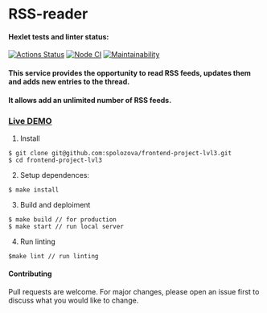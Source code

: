 # RSS-reader
#### Hexlet tests and linter status:
[![Actions Status](https://github.com/spolozova/frontend-project-lvl3/workflows/hexlet-check/badge.svg)](https://github.com/spolozova/frontend-project-lvl3/actions)
[![Node CI](https://github.com/spolozova/frontend-project-lvl3/actions/workflows/node.js.yml/badge.svg)](https://github.com/spolozova/frontend-project-lvl3/actions/workflows/node.js.yml)
[![Maintainability](https://api.codeclimate.com/v1/badges/56a102737cd620e09214/maintainability)](https://codeclimate.com/github/spolozova/frontend-project-lvl31/maintainability)

#### This service provides the opportunity to read RSS feeds, updates them and adds new entries to the thread.
#### It allows add an unlimited number of RSS feeds.
### [Live DEMO](https://frontend-project-lvl3-eight-orcin.vercel.app/)

1. Install
```
$ git clone git@github.com:spolozova/frontend-project-lvl3.git
$ cd frontend-project-lvl3
```
2. Setup dependences: 
```
$ make install
```
3. Build and deploiment
```
$ make build // for production
$ make start // run local server
```
4. Run linting
```
$make lint // run linting
```
#### Contributing
Pull requests are welcome. For major changes, please open an issue first to discuss what you would like to change.